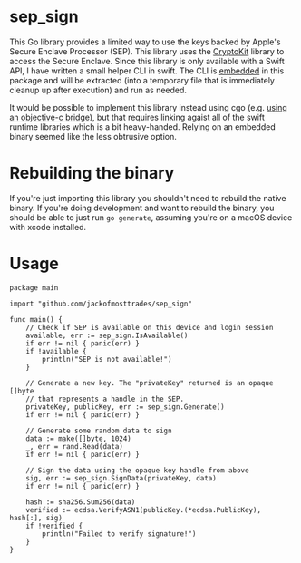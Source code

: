 # sep_sign

This Go library provides a limited way to use the keys backed by Apple's Secure Enclave Processor (SEP).
This library uses the [CryptoKit](https://developer.apple.com/documentation/cryptokit/secureenclave) library to access the Secure Enclave.
Since this library is only available with a Swift API, I have written a small helper CLI in swift.
The CLI is [embedded](https://pkg.go.dev/embed) in this package and will be extracted (into a temporary file that is immediately cleanup up after execution) and run as needed.

It would be possible to implement this library instead using cgo (e.g. [using an objective-c bridge](https://github.com/smasher164/swift-cgo-example)), but that requires linking agaist all of the swift runtime libraries which is a bit heavy-handed. Relying on an embedded binary seemed like the less obtrusive option.

# Rebuilding the binary

If you're just importing this library you shouldn't need to rebuild the native binary.
If you're doing development and want to rebuild the binary, you should be able to just run `go generate`, assuming you're on a macOS device with xcode installed.

# Usage

```
package main

import "github.com/jackofmosttrades/sep_sign"

func main() {
    // Check if SEP is available on this device and login session
    available, err := sep_sign.IsAvailable()
    if err != nil { panic(err) }
    if !available {
        println("SEP is not available!")
    }

    // Generate a new key. The "privateKey" returned is an opaque []byte
    // that represents a handle in the SEP.
    privateKey, publicKey, err := sep_sign.Generate()
    if err != nil { panic(err) }

    // Generate some random data to sign
    data := make([]byte, 1024)
    _, err = rand.Read(data)
    if err != nil { panic(err) }

    // Sign the data using the opaque key handle from above
    sig, err := sep_sign.SignData(privateKey, data)
    if err != nil { panic(err) }

    hash := sha256.Sum256(data)
    verified := ecdsa.VerifyASN1(publicKey.(*ecdsa.PublicKey), hash[:], sig)
    if !verified {
        println("Failed to verify signature!")
    }
}
```